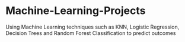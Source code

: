 # Machine-Learning-Projects
Using Machine Learning techniques such as KNN, Logistic Regression, Decision Trees and Random Forest Classification to predict outcomes

